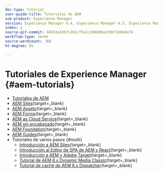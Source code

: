 ```yaml
---
doc-type: Tutorial
user-guide-title: Tutoriales de AEM
sub-product: Experience Manager
version: Experience Manager 6.4, Experience Manager 6.5, Experience Manager as a Cloud Service
index: y
source-git-commit: 48433a5367c281cf5a1c106b08a1306f1b0e8ef4
workflow-type: tm+mt
source-wordcount: '68'
ht-degree: 8%

---
```



# Tutoriales de Experience Manager {#aem-tutorials}

+ [Tutoriales de AEM](overview.md)
+ [AEM Sites](https://experienceleague.adobe.com/docs/experience-manager-learn/sites/overview.html){target=_blank}
+ [AEM Assets](https://experienceleague.adobe.com/docs/experience-manager-learn/assets/overview.html){target=_blank}
+ [AEM Forms](https://experienceleague.adobe.com/docs/experience-manager-learn/forms/overview.html){target=_blank}
+ [AEM as Cloud Service](https://experienceleague.adobe.com/docs/experience-manager-learn/cloud-service/overview.html?lang=es){target=_blank}
+ [AEM sin encabezado](https://experienceleague.adobe.com/docs/experience-manager-learn/getting-started-with-aem-headless/overview.html?lang=es){target=_blank}
+ [AEM Foundation](https://experienceleague.adobe.com/docs/experience-manager-learn/cloud-service/overview.html?lang=es){target=_blank}
+ [AEM Guides](https://experienceleague.adobe.com/docs/experience-manager-guides-learn/tutorials/overview.html){target=_blank}
+ Tutoriales de varios pasos {#multi}
   + [Introducción a AEM Sites](https://experienceleague.adobe.com/docs/experience-manager-learn/getting-started-wknd-tutorial-develop/overview.html?lang=es){target=_blank}
   + [Introducción al Editor de SPA de AEM y React](https://experienceleague.adobe.com/docs/experience-manager-learn/spa-react-tutorial/overview.html){target=_blank}
   + [Introducción a AEM y Adobe Target](https://experienceleague.adobe.com/docs/experience-manager-learn/aem-target-tutorial/overview.html){target=_blank}
   + [Tutorial de AEM 6.x Dynamic Media Classic](https://experienceleague.adobe.com/docs/experience-manager-learn/dynamic-media-classic-tutorial/overview.html){target=_blank}
   + [Tutorial de caché de AEM 6.x Dispatcher](https://experienceleague.adobe.com/docs/experience-manager-learn/dispatcher-tutorial/overview.html){target=_blank}
